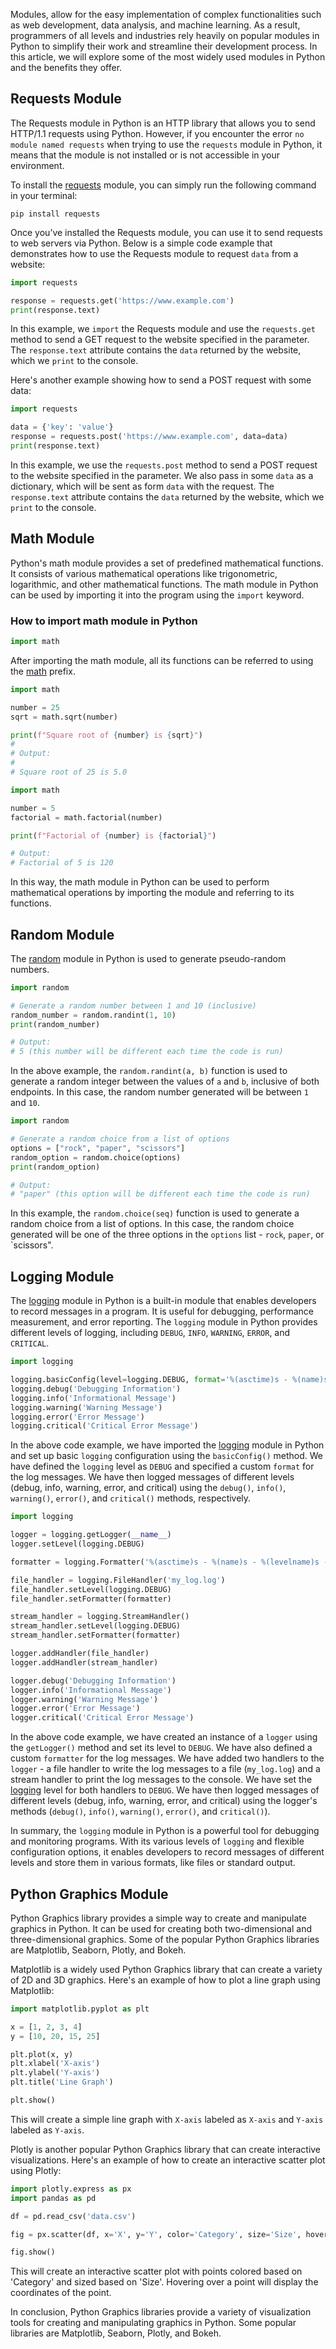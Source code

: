 Modules, allow for the easy implementation of complex functionalities such as web development, data analysis, and machine learning. As a result, programmers of all levels and industries rely heavily on popular modules in Python to simplify their work and streamline their development process. In this article, we will explore some of the most widely used modules in Python and the benefits they offer.  
  
## Requests Module  

The Requests module in Python is an HTTP library that allows you to send HTTP/1.1 requests using Python. However, if you encounter the error `no module named requests` when trying to use the `requests` module in Python, it means that the module is not installed or is not accessible in your environment.

To install the [requests](https://pypi.org/project/requests/) module, you can simply run the following command in your terminal:

```shell
pip install requests
```

Once you’ve installed the Requests module, you can use it to send requests to web servers via Python. Below is a simple code example that demonstrates how to use the Requests module to request `data` from a website:

```python
import requests

response = requests.get('https://www.example.com')
print(response.text)
```

In this example, we `import` the Requests module and use the `requests.get` method to send a GET request to the website specified in the parameter. The `response.text` attribute contains the `data` returned by the website, which we `print` to the console.

Here's another example showing how to send a POST request with some data:

```python
import requests

data = {'key': 'value'}
response = requests.post('https://www.example.com', data=data)
print(response.text)
```

In this example, we use the `requests.post` method to send a POST request to the website specified in the parameter. We also pass in some `data` as a dictionary, which will be sent as form `data` with the request. The `response.text` attribute contains the `data` returned by the website, which we `print` to the console.  
  
## Math Module  

Python's math module provides a set of predefined mathematical functions. It consists of various mathematical operations like trigonometric, logarithmic, and other mathematical functions. The math module in Python can be used by importing it into the program using the `import` keyword.

### How to import math module in Python

```python
import math
```

After importing the math module, all its functions can be referred to using the [math](https://docs.python.org/3/library/math.html) prefix.

```python
import math

number = 25
sqrt = math.sqrt(number)

print(f"Square root of {number} is {sqrt}")
# 
# Output:
# 
# Square root of 25 is 5.0
```

```python
import math

number = 5
factorial = math.factorial(number)

print(f"Factorial of {number} is {factorial}")

# Output:
# Factorial of 5 is 120
```

In this way, the math module in Python can be used to perform mathematical operations by importing the module and referring to its functions.  
  
## Random Module  

The [random](https://docs.python.org/3/library/random.html) module in Python is used to generate pseudo-random numbers. 

```python
import random

# Generate a random number between 1 and 10 (inclusive)
random_number = random.randint(1, 10)
print(random_number)

# Output:
# 5 (this number will be different each time the code is run)
```

In the above example, the `random.randint(a, b)` function is used to generate a random integer between the values of `a` and `b`, inclusive of both endpoints. In this case, the random number generated will be between `1` and `10`.

```python
import random

# Generate a random choice from a list of options
options = ["rock", "paper", "scissors"]
random_option = random.choice(options)
print(random_option)

# Output:
# "paper" (this option will be different each time the code is run)
```

In this example, the `random.choice(seq)` function is used to generate a random choice from a list of options. In this case, the random choice generated will be one of the three options in the `options` list - `rock`, `paper`, or `scissors".  
  
## Logging Module  

The [logging](https://docs.python.org/3/library/logging.html) module in Python is a built-in module that enables developers to record messages in a program. It is useful for debugging, performance measurement, and error reporting. The `logging` module in Python provides different levels of logging, including `DEBUG`, `INFO`, `WARNING`, `ERROR`, and `CRITICAL`.

```python
import logging

logging.basicConfig(level=logging.DEBUG, format='%(asctime)s - %(name)s - %(levelname)s - %(message)s')
logging.debug('Debugging Information')
logging.info('Informational Message')
logging.warning('Warning Message')
logging.error('Error Message')
logging.critical('Critical Error Message')
```

In the above code example, we have imported the [logging](https://docs.python.org/3/library/logging.html) module in Python and set up basic `logging` configuration using the `basicConfig()` method. We have defined the `logging` level as `DEBUG` and specified a custom `format` for the log messages. We have then logged messages of different levels (debug, info, warning, error, and critical) using the `debug()`, `info()`, `warning()`, `error()`, and `critical()` methods, respectively.

```python
import logging

logger = logging.getLogger(__name__)
logger.setLevel(logging.DEBUG)

formatter = logging.Formatter('%(asctime)s - %(name)s - %(levelname)s - %(message)s')

file_handler = logging.FileHandler('my_log.log')
file_handler.setLevel(logging.DEBUG)
file_handler.setFormatter(formatter)

stream_handler = logging.StreamHandler()
stream_handler.setLevel(logging.DEBUG)
stream_handler.setFormatter(formatter)

logger.addHandler(file_handler)
logger.addHandler(stream_handler)

logger.debug('Debugging Information')
logger.info('Informational Message')
logger.warning('Warning Message')
logger.error('Error Message')
logger.critical('Critical Error Message')
```

In the above code example, we have created an instance of a `logger` using the `getLogger()` method and set its level to `DEBUG`. We have also defined a custom `formatter` for the log messages. We have added two handlers to the `logger` - a file handler to write the log messages to a file (`my_log.log`) and a stream handler to print the log messages to the console. We have set the [logging](https://docs.python.org/3/library/logging.html) level for both handlers to `DEBUG`. We have then logged messages of different levels (debug, info, warning, error, and critical) using the logger's methods (`debug()`, `info()`, `warning()`, `error()`, and `critical()`). 

In summary, the `logging` module in Python is a powerful tool for debugging and monitoring programs. With its various levels of `logging` and flexible configuration options, it enables developers to record messages of different levels and store them in various formats, like files or standard output.  
  
## Python Graphics Module  

Python Graphics library provides a simple way to create and manipulate graphics in Python. It can be used for creating both two-dimensional and three-dimensional graphics. Some of the popular Python Graphics libraries are Matplotlib, Seaborn, Plotly, and Bokeh.

Matplotlib is a widely used Python Graphics library that can create a variety of 2D and 3D graphics. Here's an example of how to plot a line graph using Matplotlib:

```python
import matplotlib.pyplot as plt

x = [1, 2, 3, 4]
y = [10, 20, 15, 25]

plt.plot(x, y)
plt.xlabel('X-axis')
plt.ylabel('Y-axis')
plt.title('Line Graph')

plt.show()
```

This will create a simple line graph with `X-axis` labeled as `X-axis` and `Y-axis` labeled as `Y-axis`.

Plotly is another popular Python Graphics library that can create interactive visualizations. Here's an example of how to create an interactive scatter plot using Plotly:

```python
import plotly.express as px
import pandas as pd

df = pd.read_csv('data.csv')

fig = px.scatter(df, x='X', y='Y', color='Category', size='Size', hover_data=['X', 'Y'])

fig.show()
```

This will create an interactive scatter plot with points colored based on 'Category' and sized based on 'Size'. Hovering over a point will display the coordinates of the point. 

In conclusion, Python Graphics libraries provide a variety of visualization tools for creating and manipulating graphics in Python. Some popular libraries are Matplotlib, Seaborn, Plotly, and Bokeh.  
